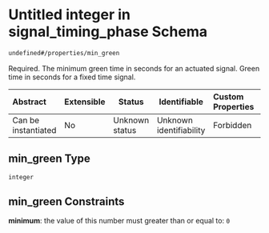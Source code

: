 # Untitled integer in signal_timing_phase Schema

```txt
undefined#/properties/min_green
```

Required. The minimum green time in seconds for an actuated signal. Green time in seconds for a fixed time signal.


| Abstract            | Extensible | Status         | Identifiable            | Custom Properties | Additional Properties | Access Restrictions | Defined In                                                                                            |
| :------------------ | ---------- | -------------- | ----------------------- | :---------------- | --------------------- | ------------------- | ----------------------------------------------------------------------------------------------------- |
| Can be instantiated | No         | Unknown status | Unknown identifiability | Forbidden         | Allowed               | none                | [signal_timing_phase.schema.json\*](../../out/signal_timing_phase.schema.json "open original schema") |

## min_green Type

`integer`

## min_green Constraints

**minimum**: the value of this number must greater than or equal to: `0`
